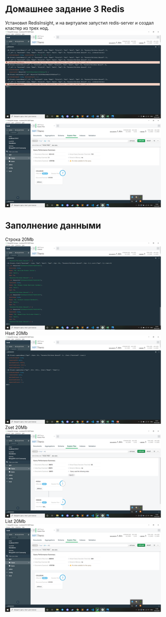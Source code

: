 # Домашнее задание 3 Redis
Установил RedisInsight, и на виртуалке запустил redis-server и создал кластер из трех нод.
![](https://github.com/cry20011/mongodb_hw/raw/main/screens/screen1.png)
![](https://github.com/cry20011/mongodb_hw/raw/main/screens/screen10.png)
# Заполнение данными
Строка 20Мb
![](https://github.com/cry20011/mongodb_hw/raw/main/screens/screen4.png)
Hset 20Мb
![](https://github.com/cry20011/mongodb_hw/raw/main/screens/screen5.png)
Zset 20Мb
![](https://github.com/cry20011/mongodb_hw/raw/main/screens/screen7.png)
List 20Мb
![](https://github.com/cry20011/mongodb_hw/raw/main/screens/screen8.png)
